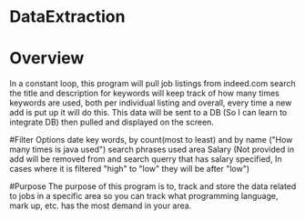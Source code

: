 # DataExtraction

# Overview
In a constant loop, this program will pull job listings from indeed.com search the title and description for keywords will keep
track of how many times keywords are used, both per individual listing and overall, every time a new add is put up it will do this.
This data will be sent to a DB (So I can learn to integrate DB) then pulled and displayed on the screen.

#Filter Options
  date
  key words, by count(most to least) and by name ("How many times is java used")
  search phrases used 
  area
  Salary (Not provided in add will be removed from and search querry that has salary specified, In cases where it is filtered 
  "high" to "low" they will be after "low")

#Purpose
The purpose of this program is to, track and store the data related to jobs in a specific area so you can track what programming 
language, mark up, etc. has the most demand in your area.

